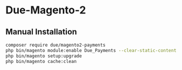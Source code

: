# Due-Magento-2

## Manual Installation

```bash
composer require due/magento2-payments
php bin/magento module:enable Due_Payments --clear-static-content
php bin/magento setup:upgrade
php bin/magento cache:clean
```

